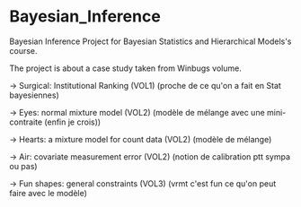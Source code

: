 # Bayesian_Inference

Bayesian Inference Project for Bayesian Statistics and Hierarchical Models's course. 

The project is about a case study taken from Winbugs volume. 

-> Surgical: Institutional Ranking (VOL1) (proche de ce qu'on a fait en Stat bayesiennes)

-> Eyes: normal mixture model (VOL2)  (modèle de mélange avec une mini-contraite (enfin je crois))

-> Hearts: a mixture model for count data (VOL2) (modèle de mélange)

-> Air: covariate measurement error (VOL2) (notion de calibration ptt sympa ou pas)

-> Fun shapes: general constraints (VOL3) (vrmt c'est fun ce qu'on peut faire avec le modèle)


